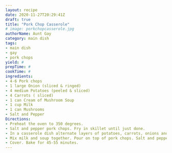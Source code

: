 ```yaml
--- 
layout: recipe 
date: 2020-11-27T20:29:41Z 
draft: true 
title: "Pork Chop Casserole" 
# image: porkchopcasserole.jpg 
authorName: Aunt Gay 
category: main dish 
tags: 
- main dish 
- gay 
- pork chops 
yield: # 
prepTime: # 
cookTime: # 
ingredients: 
- 4-6 Pork chops 
- 1 large Onion (sliced & ringed) 
- 4 medium Potatoes (peeled & sliced) 
- 4 Carrots ( sliced) 
- 1 can Cream of Mushroom Soup 
- 1 cup Milk 
- 1 can Mushrooms 
- Salt and Pepper 
Directions: 
- Preheat the oven to 350 degrees. 
- Salt and pepper pork chops. Fry in skillet until just done. 
- In a casserole dish alternate layers of potatoes, carrots, onions and mushrooms. Place pork chops on top. 
- Mix milk and soup together. Pour on top of pork chops. Salt and pepper. 
- Cover. Bake for 45-55 minutes. 
---
```


